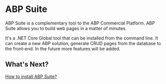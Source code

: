 # ABP Suite

ABP Suite is a complementary tool to the ABP Commercial Platform. ABP Suite allows you to build web pages in a matter of minutes. 

It's a .NET Core Global tool that can be installed from the command line. It can create a new ABP solution, generate CRUD pages from the database to the front-end. In the future more features will be added. 

## What's Next?

[How to install ABP Suite?](how-to-install.md)